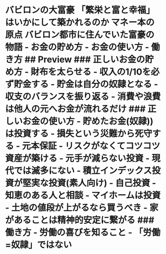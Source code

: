 # バビロンの大富豪 「繁栄と富と幸福」はいかにして築かれるのか マネー本の原点 バビロン都市に住んでいた富豪の物語 - お金の貯め方 - お金の使い方 - 働き方 ## Preview ### 正しいお金の貯め方 - 財布を太らせる - 収入の1/10を必ず貯金する - 貯金は自分の奴隷となる - 収支のバランスを振り返る - 消費や浪費は他人の元へお金が流れるだけ ### 正しいお金の使い方 - 貯めたお金(奴隷))は投資する - 損失という災難から死守する - 元本保証 - リスクがなくてコツコツ資産が築ける - 元手が減らない投資 - 現代では滅多にない - 積立インデックス投資が堅実な投資(素人向け) - 自己投資 - 知恵のある人と相談 - マイホームは投資 - 土地の値段が上がるなら買うべき - 家があることは精神的安定に繋がる ### 働き方 - 労働の喜びを知ること - 「労働=奴隷」ではない
